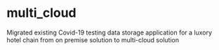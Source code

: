 # multi_cloud
Migrated existing Covid-19 testing data storage application for a luxory hotel chain from on premise solution to multi-cloud solution
